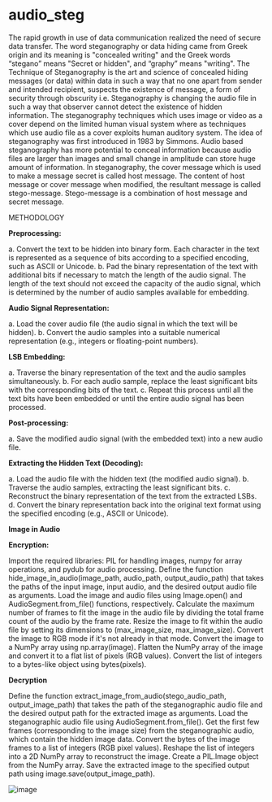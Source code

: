# audio_steg
The rapid growth in use of data communication realized the need of secure data transfer. The word steganography or data hiding came from Greek origin and its meaning is "concealed writing" and the Greek words “stegano” means "Secret or hidden", and “graphy” means "writing". The Technique of Steganography is the art and science of concealed hiding messages (or data) within data in such a way that no one apart from sender and intended recipient, suspects the existence of message, a form of security through obscurity i.e. Steganography is changing the audio file in such a way that observer cannot detect the existence of hidden information. The steganography techniques which uses image or video as a cover depend on the limited human visual system where as techniques which use audio file as a cover exploits human auditory system. The idea of steganography was first introduced in 1983 by Simmons. Audio based steganography has more potential to conceal information because audio files are larger than images and small change in amplitude can store huge amount of information. In steganography, the cover message which is used to make a message secret is called host message. The content of host message or cover message when modified, the resultant message is called stego-message. Stego-message is a combination of host message and secret message.


METHODOLOGY

**Preprocessing:**

a. Convert the text to be hidden into binary form. Each character in the text is represented as a sequence of bits according to a specified encoding, such as ASCII or Unicode.
b. Pad the binary representation of the text with additional bits if necessary to match the length of the audio signal. The length of the text should not exceed the capacity of the audio signal, which is determined by the number of audio samples available for embedding.

**Audio Signal Representation:**

a. Load the cover audio file (the audio signal in which the text will be hidden).
b. Convert the audio samples into a suitable numerical representation (e.g., integers or floating-point numbers).

**LSB Embedding:**

a. Traverse the binary representation of the text and the audio samples simultaneously.
b. For each audio sample, replace the least significant bits with the corresponding bits of the text.
c. Repeat this process until all the text bits have been embedded or until the entire audio signal has been processed.

**Post-processing:**

a. Save the modified audio signal (with the embedded text) into a new audio file.

**Extracting the Hidden Text (Decoding):**

a. Load the audio file with the hidden text (the modified audio signal).
b. Traverse the audio samples, extracting the least significant bits.
c. Reconstruct the binary representation of the text from the extracted LSBs.
d. Convert the binary representation back into the original text format using the specified encoding (e.g., ASCII or Unicode).

**Image in Audio**

**Encryption:**

Import the required libraries: PIL for handling images, numpy for array operations, and pydub for audio processing.
Define the function hide_image_in_audio(image_path, audio_path, output_audio_path) that takes the paths of the input image, input audio, and the desired output audio file as arguments.
Load the image and audio files using Image.open() and AudioSegment.from_file() functions, respectively.
Calculate the maximum number of frames to fit the image in the audio file by dividing the total frame count of the audio by the frame rate.
Resize the image to fit within the audio file by setting its dimensions to (max_image_size, max_image_size).
Convert the image to RGB mode if it's not already in that mode.
Convert the image to a NumPy array using np.array(image).
Flatten the NumPy array of the image and convert it to a flat list of pixels (RGB values).
Convert the list of integers to a bytes-like object using bytes(pixels).

**Decryption**

Define the function extract_image_from_audio(stego_audio_path, output_image_path) that takes the path of the steganographic audio file and the desired output path for the extracted image as arguments.
Load the steganographic audio file using AudioSegment.from_file().
Get the first few frames (corresponding to the image size) from the steganographic audio, which contain the hidden image data.
Convert the bytes of the image frames to a list of integers (RGB pixel values).
Reshape the list of integers into a 2D NumPy array to reconstruct the image.
Create a PIL.Image object from the NumPy array.
Save the extracted image to the specified output path using image.save(output_image_path).

![image](https://github.com/user-attachments/assets/b94efd86-84c1-47ce-89f1-d42f88a705b0)



